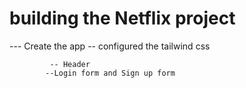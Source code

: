 # building the Netflix project
   --- Create the app
   -- configured the tailwind css

             -- Header
            --Login form and Sign up form
     